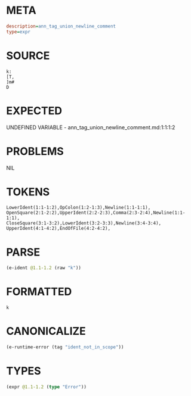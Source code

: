 # META
~~~ini
description=ann_tag_union_newline_comment
type=expr
~~~
# SOURCE
~~~roc
k:
[T,
]m#
D
~~~
# EXPECTED
UNDEFINED VARIABLE - ann_tag_union_newline_comment.md:1:1:1:2
# PROBLEMS
NIL
# TOKENS
~~~zig
LowerIdent(1:1-1:2),OpColon(1:2-1:3),Newline(1:1-1:1),
OpenSquare(2:1-2:2),UpperIdent(2:2-2:3),Comma(2:3-2:4),Newline(1:1-1:1),
CloseSquare(3:1-3:2),LowerIdent(3:2-3:3),Newline(3:4-3:4),
UpperIdent(4:1-4:2),EndOfFile(4:2-4:2),
~~~
# PARSE
~~~clojure
(e-ident @1.1-1.2 (raw "k"))
~~~
# FORMATTED
~~~roc
k
~~~
# CANONICALIZE
~~~clojure
(e-runtime-error (tag "ident_not_in_scope"))
~~~
# TYPES
~~~clojure
(expr @1.1-1.2 (type "Error"))
~~~
